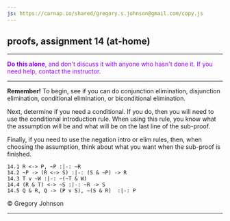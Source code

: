 ```yaml
---
js: https://carnap.io/shared/gregory.s.johnson@gmail.com/copy.js
--- 
```


## proofs, assignment 14 (at-home)

---

<font color="#9900FF">**Do this alone**, and don't discuss it with anyone who hasn't done it. If you need help, contact the instructor.</font>

---

**Remember!** To begin, see if you can do conjunction elimination, disjunction elimination, conditional elimination, or biconditional elimination. 

Next, determine if you need a conditional. If you  do, then you will need to use the conditional introduction rule. When using this rule, you know what the assumption will be and what will be on the last line of the sub-proof.

Finally, if you need to use the negation intro or elim rules, then, when choosing the assumption, think about what you want when the sub-proof is finished. 

~~~{.ProofChecker .JohnsonSL options="fonts tabindent render" guides="fitch" points="20" late-credit="15"}
14.1 R <-> P, ~P :|-: ~R
14.2 ~P -> (R <-> S) :|-: (S & ~P) -> R
14.3 T v ~W :|-: ~(~T & W)
14.4 (R & T) <-> ~S :|-: ~R -> S
14.5 Q & R, Q -> (P v S), ~(S & R)  :|-: P
~~~

<p>&copy; <script>document.write(new Date().getFullYear())</script> Gregory Johnson</p>
 
---